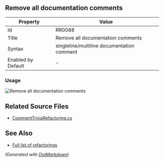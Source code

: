 ## Remove all documentation comments

| Property           | Value                                      |
| ------------------ | ------------------------------------------ |
| Id                 | RR0088                                     |
| Title              | Remove all documentation comments          |
| Syntax             | singleline/multiline documentation comment |
| Enabled by Default | \-                                         |

### Usage

![Remove all documentation comments](../../images/refactorings/RemoveAllDocumentationComments.png)

## Related Source Files

* [CommentTriviaRefactoring.cs](../../src/Refactorings/CSharp/Refactorings/CommentTriviaRefactoring.cs)

## See Also

* [Full list of refactorings](Refactorings.md)

*\(Generated with [DotMarkdown](http://github.com/JosefPihrt/DotMarkdown)\)*